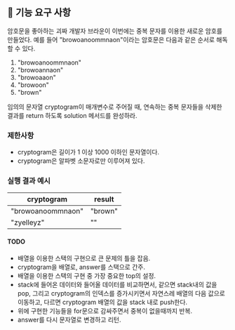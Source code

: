 ## 🚀 기능 요구 사항

암호문을 좋아하는 괴짜 개발자 브라운이 이번에는 중복 문자를 이용한 새로운 암호를 만들었다. 예를 들어 "browoanoommnaon"이라는 암호문은 다음과 같은 순서로 해독할 수 있다.

1. "browoanoommnaon"
2. "browoannaon"
3. "browoaaon"
4. "browoon"
5. "brown"

임의의 문자열 cryptogram이 매개변수로 주어질 때, 연속하는 중복 문자들을 삭제한 결과를 return 하도록 solution 메서드를 완성하라.

### 제한사항

- cryptogram은 길이가 1 이상 1000 이하인 문자열이다.
- cryptogram은 알파벳 소문자로만 이루어져 있다.

### 실행 결과 예시

| cryptogram        | result  |
| ----------------- | ------- |
| "browoanoommnaon" | "brown" |
| "zyelleyz"        | ""      |

#### TODO

- 배열을 이용한 스택의 구현으로 큰 문제의 틀을 잡음.
- cryptogram을 배열로, answer를 스택으로 간주.
- 배열을 이용한 스택의 구현 중 가장 중요한 top의 설정.
- stack에 들어온 데이터와 들어올 데이터를 비교하면서, 같으면 stack내의 값을 pop, 그리고 cryptogram의 인덱스를 증가시키면서 자연스레 배열의 다음 값으로 이동하고, 다르면 cryptogram 배열의 값을 stack 내로 push한다. 
- 위에 구현한 기능들을 for문으로 감싸주면서 중복이 없을때까지 반복.
- answer를 다시 문자열로 변경하고 리턴.